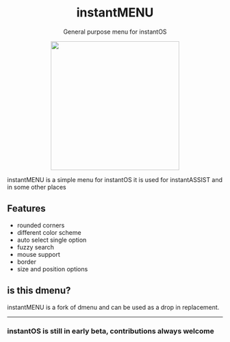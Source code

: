 <div align="center">
    <h1>instantMENU</h1>
    <p>General purpose menu for instantOS</p>
    <img width="300" height="300" src="https://raw.githubusercontent.com/instantOS/instantLOGO/master/png/menu.png">
</div>

instantMENU is a simple menu for instantOS
it is used for instantASSIST and in some other places

## Features
- rounded corners
- different color scheme
- auto select single option
- fuzzy search
- mouse support
- border
- size and position options

## is this dmenu?

instantMENU is a fork of dmenu and can be used as a drop in replacement. 

--------
### instantOS is still in early beta, contributions always welcome
